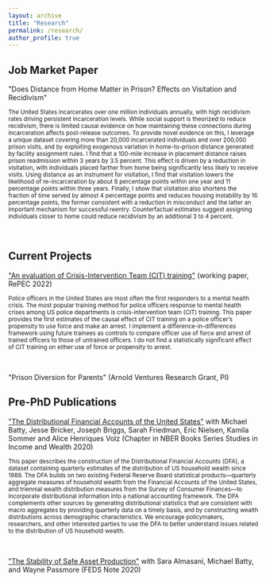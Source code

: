 ```yaml
---
layout: archive
title: "Research"
permalink: /research/
author_profile: true
---
```

## Job Market Paper ##
"Does Distance from Home Matter in Prison? Effects on Visitation and Recidivism"<br/> 
 <p><small>The United States incarcerates over one million individuals annually, with high recidivism rates driving persistent incarceration levels. While social support is theorized to reduce recidivism, there is limited causal evidence on how maintaining these connections during incarceration affects post-release outcomes. To provide novel evidence on this, I leverage a unique dataset covering more than 20,000 incarcerated individuals and over 200,000 prison visits, and by exploiting exogenous variation in home-to-prison distance generated by facility assignment rules. I find that a 100-mile increase in placement distance raises prison readmission within 3 years by 3.5 percent. This effect is driven by a reduction in visitation, with individuals placed farther from home being significantly less likely to receive visits. Using distance as an instrument for visitation, I find that visitation lowers the likelihood of re-incarceration by about 8 percentage points within one year and 11 percentage points within three years. Finally, I show that visitation also shortens the fraction of time served by almost 4 percentage points and reduces housing instability by 16 percentage points, the former consistent with a reduction in misconduct and the latter an important mechanism for successful reentry. Counterfactual estimates suggest assigning individuals closer to home could reduce recidivism by an additional 3 to 4 percent. </small></p><br/> 

## Current Projects ##
["An evaluation of Crisis-Intervention Team (CIT) training"](https://mpra.ub.uni-muenchen.de/114948/1/MPRA_paper_114948.pdf) (working paper, RePEC 2022)<br/> 
 <p><small>Police officers in the United States are most often the first responders to a mental health crisis. The most popular training method for police officers response to mental health crises among US police departments is crisis-intervention team (CIT) training. This paper provides the first estimates of the causal effect of CIT training on a police officer’s propensity to use force and make an arrest. I implement a difference-in-differences framework using future trainees as controls to compare officer use of force and arrest of trained officers to those of untrained officers. I do not find a statistically significant effect of CIT training on either use of force or propensity to arrest.</small></p><br/> 

 "Prison Diversion for Parents" (Arnold Ventures Research Grant, PI) <br/> 

## Pre-PhD Publications ##
["The Distributional Financial Accounts of the United States"](https://www.nber.org/books-and-chapters/measuring-distribution-and-mobility-income-and-wealth/distributional-financial-accounts-united-states) with Michael Batty, Jesse Bricker, Joseph Briggs, Sarah Friedman, Eric Nielsen, Kamila Sommer and Alice Henriques Volz (Chapter in NBER Books Series Studies in Income and Wealth 2020)<br/>
 <p><small>This paper describes the construction of the Distributional Financial Accounts (DFA), a dataset containing quarterly estimates of the distribution of US household wealth since 1989. The DFA builds on two existing Federal Reserve Board statistical products—quarterly aggregate measures of household wealth from the Financial Accounts of the United States, and triennial wealth distribution measures from the Survey of Consumer Finances—to incorporate distributional information into a national accounting framework. The DFA complements other sources by generating distributional statistics that are consistent with macro aggregates by providing quarterly data on a timely basis, and by constructing wealth distributions across demographic characteristics. We encourage policymakers, researchers, and other interested parties to use the DFA to better understand issues related to the distribution of US household wealth.</small></p><br/> 

["The Stability of Safe Asset Production"](https://www.federalreserve.gov/econres/notes/feds-notes/the-stability-of-safe-asset-production-20201109.html#:~:text=A%20safe%20asset%20is%20a,especially%20during%20adverse%20systemic%20events.) with Sara Almasani, Michael Batty, and Wayne Passmore (FEDS Note 2020)

